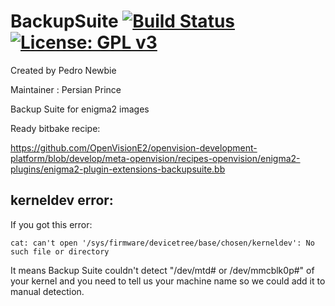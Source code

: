 BackupSuite [![Build Status](https://travis-ci.org/OpenVisionE2/BackupSuite.svg?branch=master)](https://travis-ci.org/OpenVisionE2/BackupSuite) [![License: GPL v3](https://img.shields.io/badge/License-GPLv3-blue.svg)](https://www.gnu.org/licenses/gpl-3.0)
===========
Created by Pedro Newbie

Maintainer : Persian Prince

Backup Suite for enigma2 images

Ready bitbake recipe:

https://github.com/OpenVisionE2/openvision-development-platform/blob/develop/meta-openvision/recipes-openvision/enigma2-plugins/enigma2-plugin-extensions-backupsuite.bb

## kerneldev error:
If you got this error:
```
cat: can't open '/sys/firmware/devicetree/base/chosen/kerneldev': No such file or directory
```
It means Backup Suite couldn't detect "/dev/mtd# or /dev/mmcblk0p#" of your kernel and you need to tell us your machine name so we could add it to manual detection.
